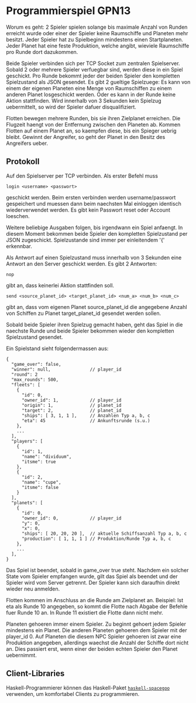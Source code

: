 Programmierspiel GPN13
======================

Worum es geht: 2 Spieler spielen solange bis maximale Anzahl von Runden
erreicht wurde oder einer der Spieler keine Raumschiffe und Planeten mehr
besitzt. Jeder Spieler hat zu Spielbeginn mindestens einen Startplaneten.
Jeder Planet hat eine feste Produktion, welche angibt, wieviele Raumschiffe
pro Runde dort dazukommen. 

Beide Spieler verbinden sich per TCP Socket zum zentralen Spielserver. Sobald
2 oder mehrere Spieler verfuegbar sind, werden diese in ein Spiel geschickt.
Pro Runde bekommt jeder der beiden Spieler den kompletten Spielzustand als
JSON gesendet. Es gibt 2 gueltige Spielzuege: Es kann von einem der eigenen
Planeten eine Menge von Raumschiffen zu einem anderen Planet losgeschickt
werden. Oder es kann in der Runde keine Aktion stattfinden. Wird innerhalb von
3 Sekunden kein Spielzug uebermittelt, so wird der Spieler dafuer
disqualifiziert.

Flotten bewegen mehrere Runden, bis sie ihren Zielplanet erreichen. Die
Flugzeit haengt von der Entfernung zwischen den Planeten ab. Kommen Flotten
auf einem Planet an, so kaempfen diese, bis ein Spieger uebrig bleibt. Gewinnt
der Angreifer, so geht der Planet in den Besitz des Angreifers ueber.

Protokoll
---------

Auf den Spielserver per TCP verbinden. Als erster Befehl muss

    login <username> <passwort>

geschickt werden. Beim ersten verbinden werden username/passwort gespeichert
und muessen dann beim naechsten Mal einloggen identisch wiederverwendet
werden. Es gibt kein Passwort reset oder Account loeschen.

Weitere beliebige Ausgaben folgen, bis irgendwann ein Spiel anfaengt. In
diesem Moment bekommen beide Spieler den kompletten Spielzustand per JSON
zugeschickt. Spielzustande sind immer per einleitendem '{' erkennbar.

Als Antwort auf einen Spielzustand muss innerhalb von 3 Sekunden eine Antwort
an den Server geschickt werden. Es gibt 2 Antworten:

    nop

gibt an, dass keinerlei Aktion stattfinden soll. 

    send <source_planet_id> <target_planet_id> <num_a> <num_b> <num_c>

gibt an, dass vom eigenen Planet source_planet_id die angegebene Anzahl von
Schiffen zu Planet target_planet_id gesendet werden sollen.

Sobald beide Spieler ihren Spielzug gemacht haben, geht das Spiel in die
naechste Runde und beide Spieler bekommen wieder den kompletten Spielzustand
gesendet.

Ein Spielstand sieht folgendermassen aus:

    {
      "game_over": false,
      "winner": null,               // player_id
      "round": 2
      "max_rounds": 500,
      "fleets": [
        {
          "id": 0,                  
          "owner_id": 1,            // player_id
          "origin": 1,              // planet_id
          "target": 2,              // planet_id
          "ships": [ 3, 1, 1 ],     // Anzahlen Typ a, b, c
          "eta": 45                 // Ankunftsrunde (s.u.)
        },
        ...
      ],
      "players": [
        {
          "id": 1,
          "name": "dividuum",
          "itsme": true
        },
        {
          "id": 2,
          "name": "cupe",
          "itsme": false
        }
      ],
      "planets": [
        {
          "id": 0,
          "owner_id": 0,            // player_id
          "y": 0,                   
          "x": 0,
          "ships": [ 20, 20, 20 ],  // aktuelle Schiffsanzahl Typ a, b, c
          "production": [ 1, 1, 1 ] // Produktion/Runde Typ a, b, c
        },
        ...
      ],
    }

Das Spiel ist beendet, sobald in game_over true steht.  Nachdem ein solcher
State vom Spieler empfangen wurde, gilt das Spiel als beendet und der Spieler
wird vom Server getrennt. Der Spieler kann sich daraufhin direkt wieder neu
anmelden. 

Flotten kommen im Anschluss an die Runde am Zielplanet an. Beispiel: Ist eta
als Runde 10 angegeben, so kommt die Flotte nach Abgabe der Befehle fuer Runde
10 an. In Runde 11 existiert die Flotte dann nicht mehr.

Planeten gehoeren immer einem Spieler. Zu beginnt gehoert jedem Spieler
mindestens ein Planet. Die anderen Planeten gehoeren dem Spieler mit der
player_id 0. Auf Planeten die diesem NPC Spieler gehoeren ist zwar eine
Produktion angegeben, allerdings waechst die Anzahl der Schiffe dort nicht an.
Dies passiert erst, wenn einer der beiden echten Spieler den Planet
uebernimmt.

Client-Libraries
----------------

Haskell-Programmierer können das Haskell-Paket
[`haskell-spacegoo`](https://bitbucket.org/nomeata/haskell-spacegoo) verwenden,
um komfortabel Clients zu programmieren.

